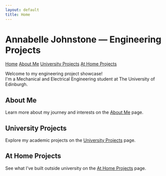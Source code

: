 ```yaml
---
layout: default
title: Home
---
```


# Annabelle Johnstone — Engineering Projects

<nav>
  <a href="/">Home</a>
  <a href="/about/">About Me</a>
  <a href="/university-projects/">University Projects</a>
  <a href="/home-projects/">At Home Projects</a>
</nav>

Welcome to my engineering project showcase!  
I'm a Mechanical and Electrical Engineering student at The University of Edinburgh.

## About Me
Learn more about my journey and interests on the [About Me](/about/) page.

## University Projects
Explore my academic projects on the [University Projects](/university-projects/) page.

## At Home Projects
See what I’ve built outside university on the [At Home Projects](/home-projects/) page.
